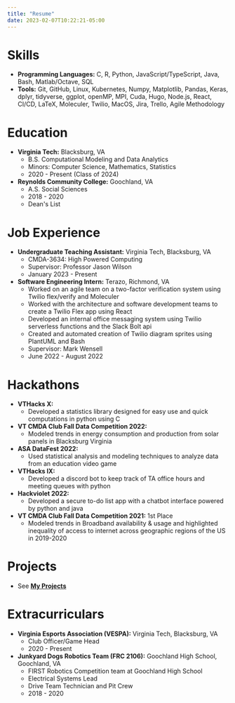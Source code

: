 ```yaml
---
title: "Resume"
date: 2023-02-07T10:22:21-05:00
---
```


# Skills

* **Programming Languages:** C, R, Python, JavaScript/TypeScript, Java, Bash, Matlab/Octave, SQL
* **Tools:** Git, GitHub, Linux, Kubernetes, Numpy, Matplotlib, Pandas, Keras, dplyr, tidyverse, ggplot, openMP, MPI, Cuda, Hugo, Node.js, React, CI/CD, LaTeX, Moleculer, Twilio, MacOS, Jira, Trello, Agile Methodology


# Education

* **Virginia Tech:** Blacksburg, VA
    * B.S. Computational Modeling and Data Analytics
    * Minors: Computer Science, Mathematics, Statistics 
    * 2020 - Present (Class of 2024)
* **Reynolds Community College:** Goochland, VA
    * A.S. Social Sciences
    * 2018 - 2020
    * Dean's List

# Job Experience

* **Undergraduate Teaching Assistant:** Virginia Tech, Blacksburg, VA
    * CMDA-3634: High Powered Computing
    * Supervisor: Professor Jason Wilson
    * January 2023 - Present
* **Software Engineering Intern:** Terazo, Richmond, VA
    * Worked on an agile team on a two-factor verification system using Twilio flex/verify and Moleculer
    * Worked with the architecture and software development teams to create a Twilio Flex app using React 
    * Developed an internal office messaging system using Twilio serverless functions and the Slack Bolt api
    * Created and automated creation of Twilio diagram sprites using PlantUML and Bash
    * Supervisor: Mark Wensell
    * June 2022 - August 2022

# Hackathons
* **VTHacks X:**
    * Developed a statistics library designed for easy use and quick computations in python using C
* **VT CMDA Club Fall Data Competition 2022:**
    * Modeled trends in energy consumption and production from solar panels in Blacksburg Virginia
* **ASA DataFest 2022:**
    * Used statistical analysis and modeling techniques to analyze data from an education video game
* **VTHacks IX:**
    * Developed a discord bot to keep track of TA office hours and meeting queues with python
* **Hackviolet 2022:**
    * Developed a secure to-do list app with a chatbot interface powered by python and java
* **VT CMDA Club Fall Data Competition 2021:** 1st Place
    * Modeled trends in Broadband availability & usage and highlighted inequality of access to internet across geographic regions of the US in 2019-2020

# Projects
* See **[My Projects](/projects)**

# Extracurriculars
* **Virginia Esports Association (VESPA):** Virginia Tech, Blacksburg, VA
    * Club Officer/Game Head
    * 2020 - Present
* **Junkyard Dogs Robotics Team (FRC 2106):** Goochland High School, Goochland, VA
    * FIRST Robotics Competition team at Goochland High School
    * Electrical Systems Lead
    * Drive Team Technician and Pit Crew
    * 2018 - 2020

